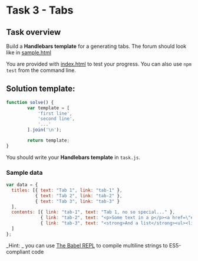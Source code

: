 # Task 3 - Tabs

## Task overview

Build a **Handlebars template** for a generating tabs. The forum should look like in [sample.html](./task/sample.html)

You are provided with [index.html](./task/index.html) to test your progress. You can also use `npm test` from the command line.

## Solution template:

```js
function solve() {
		var template = [
			'first line',
			'second line',
			'...'
		].join('\n');

		return template;
}
```

You should write your **Handlebars template** in `task.js`.

### Sample data
```js
var data = {
  titles: [{ text: "Tab 1", link: "tab-1" },
           { text: "Tab 2", link: "tab-2" },
           { text: "Tab 3", link: "tab-3" }
  ],
  contents: [{ link: "tab-1", text: "Tab 1, no so special..." }, 
             { link: "tab-2", text: "<p>Some text in a p</p><a href=\"#\">a link</a>" }, 
             { link: "tab-3", text: "<strong>And a list</strong><ul><li>Just</li><li>a</li><li>regular</li><li>list</li></ul>" }
  ]
};
```

_Hint: _ you can use [The Babel REPL](https://babeljs.io/repl/) to compile multiline strings to ES5-compliant code 

